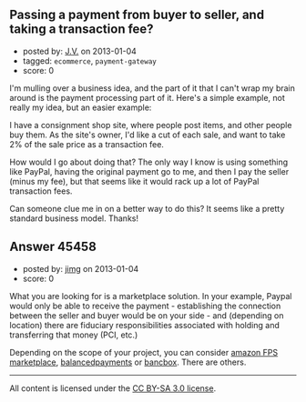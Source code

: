 ## Passing a payment from buyer to seller, and taking a transaction fee?

- posted by: [J.V.](https://stackexchange.com/users/-1/22398-j-v) on 2013-01-04
- tagged: `ecommerce`, `payment-gateway`
- score: 0

I'm mulling over a business idea, and the part of it that I can't wrap my brain around is the payment processing part of it.  Here's a simple example, not really my idea, but an easier example:

I have a consignment shop site, where people post items, and other people buy them.  As the site's owner, I'd like a cut of each sale, and want to take 2% of the sale price as a transaction fee.

How would I go about doing that?  The only way I know is using something like PayPal, having the original payment go to me, and then I pay the seller (minus my fee), but that seems like it would rack up a lot of PayPal transaction fees.

Can someone clue me in on a better way to do this?  It seems like a pretty standard business model.  Thanks!


## Answer 45458

- posted by: [jimg](https://stackexchange.com/users/-1/2380-jimg) on 2013-01-04
- score: 0

<p>What you are looking for is a marketplace solution.  In your example, Paypal would only be able to receive the payment - establishing the connection between the seller and buyer would be on your side - and (depending on location) there are fiduciary responsibilities associated with holding and transferring that money (PCI, etc.)</p>

<p>Depending on the scope of your project, you can consider <a href="https://payments.amazon.com/sdui/sdui/business?sn=devfps/marketplace" rel="nofollow">amazon FPS marketplace</a>, <a href="https://www.balancedpayments.com/" rel="nofollow">balancedpayments</a> or <a href="http://www.bancbox.com/how-it-works" rel="nofollow">bancbox</a>.  There are others. </p>




---

All content is licensed under the [CC BY-SA 3.0 license](https://creativecommons.org/licenses/by-sa/3.0/).
